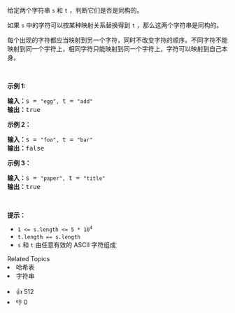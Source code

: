 <p>给定两个字符串&nbsp;<code>s</code>&nbsp;和&nbsp;<code>t</code>&nbsp;，判断它们是否是同构的。</p>

<p>如果&nbsp;<code>s</code>&nbsp;中的字符可以按某种映射关系替换得到&nbsp;<code>t</code>&nbsp;，那么这两个字符串是同构的。</p>

<p>每个出现的字符都应当映射到另一个字符，同时不改变字符的顺序。不同字符不能映射到同一个字符上，相同字符只能映射到同一个字符上，字符可以映射到自己本身。</p>

<p>&nbsp;</p>

<p><strong>示例 1:</strong></p>

<pre>
<strong>输入：</strong>s = <span><code>"egg", </code></span>t = <span><code>"add"</code></span>
<strong>输出：</strong>true
</pre>

<p><strong>示例 2：</strong></p>

<pre>
<strong>输入：</strong>s = <span><code>"foo", </code></span>t = <span><code>"bar"</code></span>
<strong>输出：</strong>false</pre>

<p><strong>示例 3：</strong></p>

<pre>
<strong>输入：</strong>s = <span><code>"paper", </code></span>t = <span><code>"title"</code></span>
<strong>输出：</strong>true</pre>

<p>&nbsp;</p>

<p><strong>提示：</strong></p>

<p>
 <meta charset="UTF-8" /></p>

<ul> 
 <li><code>1 &lt;= s.length &lt;= 5 * 10<sup>4</sup></code></li> 
 <li><code>t.length == s.length</code></li> 
 <li><code>s</code>&nbsp;和&nbsp;<code>t</code>&nbsp;由任意有效的 ASCII 字符组成</li> 
</ul>

<div><div>Related Topics</div><div><li>哈希表</li><li>字符串</li></div></div><br><div><li>👍 512</li><li>👎 0</li></div>